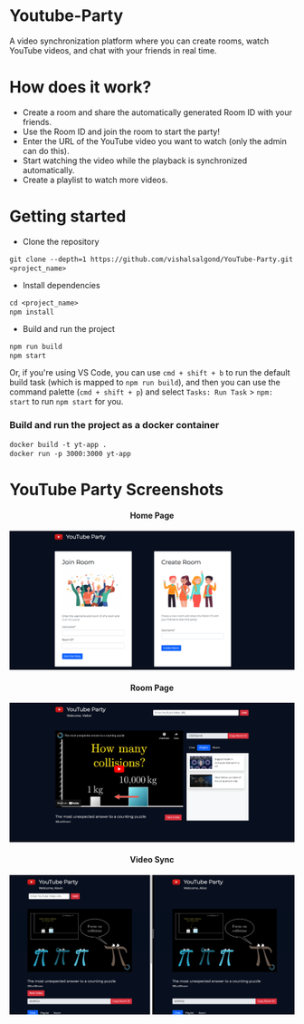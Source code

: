 # Youtube-Party
A video synchronization platform where you can create rooms, watch YouTube videos, and chat with your friends in real time.

# How does it work?
- Create a room and share the automatically generated Room ID with your friends.
- Use the Room ID and join the room to start the party!
- Enter the URL of the YouTube video you want to watch (only the admin can do this).
- Start watching the video while the playback is synchronized automatically.
- Create a playlist to watch more videos.


# Getting started
- Clone the repository
```
git clone --depth=1 https://github.com/vishalsalgond/YouTube-Party.git <project_name>
```

- Install dependencies
```
cd <project_name>
npm install
```

- Build and run the project
```
npm run build
npm start
```
Or, if you're using VS Code, you can use `cmd + shift + b` to run the default build task (which is mapped to `npm run build`), and then you can use the command palette (`cmd + shift + p`) and select `Tasks: Run Task` > `npm: start` to run `npm start` for you.

### Build and run the project as a docker container
```
docker build -t yt-app .
docker run -p 3000:3000 yt-app
```

# YouTube Party Screenshots

<div align="center">
<h4 align="center">Home Page</h4>
<img src="./public/images/Home Page.png" width=900px/>
<br>
<h4 align="center">Room Page</h4>
<img src="./public/images/Room Page.png" width=900px/>
<br>
<h4 align="center">Video Sync</h4>
<img src="./public/images/Video Sync.png" width=900px/>
<br>
</div>
